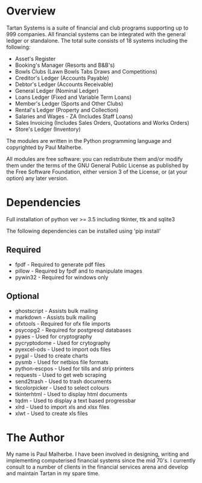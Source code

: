 Overview
========
Tartan Systems is a suite of financial and club programs supporting up to 999 companies. All financial systems can be integrated with the general ledger or standalone. The total suite consists of 18 systems including the following:

+ Asset's Register
+ Booking's Manager (Resorts and B&B's)
+ Bowls Clubs (Lawn Bowls Tabs Draws and Competitions)
+ Creditor's Ledger (Accounts Payable)
+ Debtor's Ledger (Accounts Receivable)
+ General Ledger (Nominal Ledger)
+ Loans Ledger (Fixed and Variable Term Loans)
+ Member's Ledger (Sports and Other Clubs)
+ Rental's Ledger (Property and Collection)
+ Salaries and Wages - ZA (Includes Staff Loans)
+ Sales Invoicing (Includes Sales Orders, Quotations and Works Orders)
+ Store's Ledger (Inventory)

The modules are written in the Python programming language and copyrighted by Paul Malherbe.

All modules are free software: you can redistribute them and/or modify them under the terms of the GNU General Public License as published by the Free Software Foundation, either version 3 of the License, or (at your option) any later version.

Dependencies
============
Full installation of python ver >= 3.5 including tkinter, ttk and sqlite3

The following dependencies can be installed using 'pip install'

Required
--------
+ fpdf            - Required to generate pdf files
+ pillow          - Required by fpdf and to manipulate images
+ pywin32         - Required for windows only

Optional
--------
+ ghostscript     - Assists bulk mailing
+ markdown        - Assists bulk mailing
+ ofxtools        - Required for ofx file imports
+ psycopg2        - Required for postgresql databases
+ pyaes           - Used for cryptography
+ pycryptodome    - Used for crytography
+ pyexcel-ods     - Used to import ods files
+ pygal           - Used to create charts
+ pysmb           - Used for netbios file formats
+ python-escpos   - Used for tills and strip printers
+ requests        - Used to get web scraping
+ send2trash      - Used to trash documents
+ tkcolorpicker   - Used to select colours
+ tkinterhtml     - Used to display html documents
+ tqdm            - Used to display a text based progressbar
+ xlrd            - Used to import xls and xlsx files
+ xlwt            - Used to create xls files

The Author
==========
My name is Paul Malherbe. I have been involved in designing, writing and implementing computerised financial systems since the mid 70's. I currently consult to a number of clients in the financial services arena and develop and maintain Tartan in my spare time.
